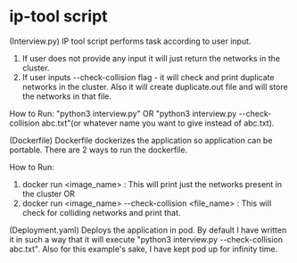 # ip-tool script

(Interview.py)
IP tool script performs task according to user input. 
1. If user does not provide any input it will just return the networks in the cluster.
2. If user inputs --check-collision flag - it will check and print duplicate networks in the cluster. Also it will create duplicate.out file and will store the networks in that file.

How to Run:
"python3 interview.py" OR
"python3 interview.py --check-collision abc.txt"(or whatever name you want to give instead of abc.txt).

(Dockerfile)
Dockerfile dockerizes the application so application can be portable. There are 2 ways to run the dockerfile.

How to Run:
1. docker run <image_name> : This will print just the networks present in the cluster  OR
2. docker run <image_name> --check-collision <file_name> : This will check for colliding networks and print that.

(Deployment.yaml)
Deploys the application in pod. By default I have written it in such a way that it will execute "python3 interview.py --check-collision abc.txt".
Also for this example's sake, I have kept pod up for infinity time.

